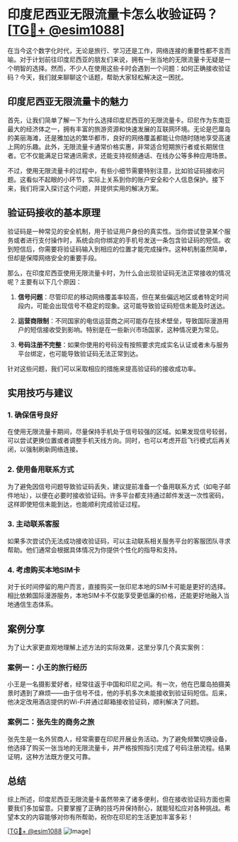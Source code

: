 # 印度尼西亚无限流量卡怎么收验证码？[[TG💪+ @esim1088](https://t.me/s/esim1088)]

在当今这个数字化时代，无论是旅行、学习还是工作，网络连接的重要性都不言而喻。对于计划前往印度尼西亚的朋友们来说，拥有一张当地的无限流量卡无疑是一个明智的选择。然而，不少人在使用这些卡时会遇到一个问题：如何正确接收验证码？今天，我们就来聊聊这个话题，帮助大家轻松解决这一困扰。

## 印度尼西亚无限流量卡的魅力

首先，让我们简单了解一下为什么选择印度尼西亚的无限流量卡。印尼作为东南亚最大的经济体之一，拥有丰富的旅游资源和快速发展的互联网环境。无论是巴厘岛的美丽海滩，还是雅加达的繁华都市，良好的网络覆盖都能让你随时随地享受高速上网的乐趣。此外，无限流量卡通常价格实惠，非常适合短期旅行者或长期居住者。它不仅能满足日常通讯需求，还能支持视频通话、在线办公等多种应用场景。

不过，使用无限流量卡的过程中，有些小细节需要特别注意，比如验证码接收问题。这看似不起眼的小环节，实际上关系到你的账户安全和个人信息保护。接下来，我们将深入探讨这个问题，并提供实用的解决方案。

## 验证码接收的基本原理

验证码是一种常见的安全机制，用于验证用户身份的真实性。当你尝试登录某个服务或者进行支付操作时，系统会向你绑定的手机号发送一条包含验证码的短信。收到短信后，你需要将验证码输入到相应的位置才能完成操作。这种机制虽然简单，但却是保障网络安全的重要手段。

那么，在印度尼西亚使用无限流量卡时，为什么会出现验证码无法正常接收的情况呢？主要有以下几个原因：

1. **信号问题**：尽管印尼的移动网络覆盖率较高，但在某些偏远地区或者特定时间段内，可能会出现信号不稳定的现象。这可能导致验证码短信未能及时送达。
   
2. **运营商限制**：不同国家的电信运营商之间可能存在技术壁垒，导致国际漫游用户的短信接收受到影响。特别是在一些新兴市场国家，这种情况更为常见。

3. **号码注册不完整**：如果你使用的号码没有按照要求完成实名认证或者未与服务平台绑定，也可能导致验证码无法正常到达。

针对这些问题，我们可以采取相应的措施来提高验证码的接收成功率。

## 实用技巧与建议

### 1. 确保信号良好
在使用无限流量卡期间，尽量保持手机处于信号较强的区域。如果发现信号较弱，可以尝试更换位置或者调整手机天线方向。同时，也可以考虑开启飞行模式后再关闭，以强制刷新网络连接。

### 2. 使用备用联系方式
为了避免因信号问题导致验证码丢失，建议提前准备一个备用联系方式（如电子邮件地址），以便在必要时接收验证码。许多平台都支持通过邮件发送一次性密码，这样即使短信未能到达，也能顺利完成验证过程。

### 3. 主动联系客服
如果多次尝试仍无法成功接收验证码，可以主动联系相关服务平台的客服团队寻求帮助。他们通常会根据具体情况为你提供个性化的指导和支持。

### 4. 考虑购买本地SIM卡
对于长时间停留的用户而言，直接购买一张印尼本地的SIM卡可能是更好的选择。相比依赖国际漫游服务，本地SIM卡不仅能享受更低廉的价格，还能更好地融入当地通信生态体系。

## 案例分享

为了让大家更直观地理解上述方法的实际效果，这里分享几个真实案例：

### 案例一：小王的旅行经历
小王是一名摄影爱好者，经常往返于中国和印尼之间。有一次，他在巴厘岛拍摄美景时遇到了麻烦——由于信号不佳，他的手机多次未能接收到验证码短信。后来，他决定改用酒店提供的Wi-Fi并通过邮箱接收验证码，顺利解决了问题。

### 案例二：张先生的商务之旅
张先生是一名外贸商人，经常需要在印尼开展业务活动。为了避免频繁切换设备，他选择了购买一张当地的无限流量卡，并严格按照指引完成了号码注册流程。结果证明，这种方法既方便又可靠。

## 总结

综上所述，印度尼西亚无限流量卡虽然带来了诸多便利，但在接收验证码方面也需要我们多加留意。只要掌握了正确的技巧并保持耐心，就能轻松应对各种挑战。希望本文的内容能够对你有所帮助，祝你在印尼的生活更加丰富多彩！

[[TG💪+ @esim1088](https://t.me/s/esim1088) ![Image](https://i.postimg.cc/4NQfJmqS/Snipaste-2025-05-13-00-14-12.png)]
